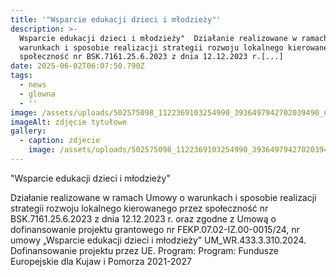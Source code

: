 ```yaml
---
title: '"Wsparcie edukacji dzieci i młodzieży"'
description: >-
  Wsparcie edukacji dzieci i młodzieży"  Działanie realizowane w ramach Umowy o
  warunkach i sposobie realizacji strategii rozwoju lokalnego kierowanego przez
  społeczność nr BSK.7161.25.6.2023 z dnia 12.12.2023 r.[...]
date: 2025-06-02T06:07:50.790Z
tags:
  - news
  - glowna
  - ''
image: /assets/uploads/502575098_1122369103254990_3936497942702039490_n.jpg
imageAlt: zdjęcie tytułowe
gallery:
  - caption: zdjecie
    image: /assets/uploads/502575098_1122369103254990_3936497942702039490_n.jpg
---
```

"Wsparcie edukacji dzieci i młodzieży"

Działanie realizowane w ramach Umowy o warunkach i sposobie realizacji strategii rozwoju lokalnego kierowanego przez społeczność nr BSK.7161.25.6.2023 z dnia 12.12.2023 r. oraz zgodne z Umową o dofinansowanie projektu grantowego nr FEKP.07.02-IZ.00-0015/24, nr umowy „Wsparcie edukacji dzieci i młodzieży” UM_WR.433.3.310.2024. Dofinansowanie projektu przez UE. Program:  Program: Fundusze Europejskie dla Kujaw i Pomorza 2021-2027
